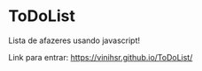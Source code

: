 # ToDoList
Lista de afazeres usando javascript!

Link para entrar: https://vinihsr.github.io/ToDoList/ 

